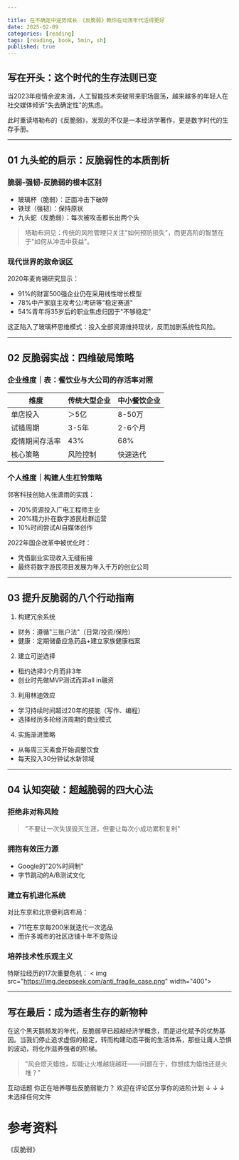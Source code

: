 ```yaml
---

title: 在不确定中逆势成长：《反脆弱》教你在动荡年代活得更好
date: 2025-02-09 
categories: [reading]
tags: [reading, book, 5min, sh]
published: true
---
```



## 写在开头：这个时代的生存法则已变

当2023年疫情余波未消，人工智能技术突破带来职场震荡，越来越多的年轻人在社交媒体倾诉"失去确定性"的焦虑。

此时重读塔勒布的《反脆弱》，发现的不仅是一本经济学著作，更是数字时代的生存手册。

---

## 01 九头蛇的启示：反脆弱性的本质剖析

### 脆弱-强韧-反脆弱的根本区别
- 玻璃杯（脆弱）：正面冲击下破碎
- 铁球（强韧）：保持原状
- 九头蛇（反脆弱）：每次被攻击都长出两个头

> 塔勒布洞见：传统的风险管理只关注"如何预防损失"，而更高阶的智慧在于"如何从冲击中获益"。

### 现代世界的致命误区
2020年麦肯锡研究显示：
- 91%的财富500强企业仍在采用线性增长模型
- 78%中产家庭主攻考公/考研等"稳定赛道"
- 54%青年将35岁后的职业焦虑归因于"不够稳定"

这正陷入了玻璃杯思维模式：投入全部资源维持现状，反而加剧系统性风险。

---

## 02 反脆弱实战：四维破局策略

### 企业维度｜表：餐饮业与大公司的存活率对照
| 维度 | 传统大型企业 | 中小餐饮企业 |
|-------------|--------------|--------------|
| 单店投入 | ＞5亿 | 8-50万 |
| 试错周期 | 3-5年 | 2-6个月 |
| 疫情期间存活率 | 43% | 68% |
| 核心策略 | 风险控制 | 快速迭代 |

### 个人维度｜构建人生杠铃策略
邻客科技创始人张潇雨的实践：
- 70%资源投入广电工程师主业
- 20%精力扑在数字游民社群运营
- 10%时间尝试AI自媒体创作

2022年国企改革中被优化时：
- 凭借副业实现收入无缝衔接
- 最终将数字游民项目发展为年入千万的创业公司

---

## 03 提升反脆弱的八个行动指南
1. 构建冗余系统
- 财务：遵循"三账户法"（日常/投资/保险）
- 健康：定期储备应急药品+建立家族健康档案

2. 建立可逆选择
- 租约选择3个月而非3年
- 创业时先做MVP测试而非all in融资

3. 利用林迪效应
- 学习持续时间超过20年的技能（写作、编程）
- 选择经历多轮经济周期的商业模式

4. 实施渐进策略
- 从每周三天素食开始调整饮食
- 每天投入30分钟试水新领域

---

## 04 认知突破：超越脆弱的四大心法
### 拒绝非对称风险
> "不要让一次失误毁灭生涯，但要让每次小成功累积复利"

### 拥抱有效压力源
- Google的"20%时间制"
- 字节跳动的A/B测试文化

### 建立有机进化系统
对比东京和北京便利店布局：
- 711在东京每200米就迭代一次选品
- 而许多城市的社区店铺十年不变陈设

### 培养技术性乐观主义
特斯拉经历的17次重要危机：
< img src="https://img.deepseek.com/anti_fragile_case.png" width="400">

---

## 写在最后：成为适者生存的新物种

在这个黑天鹅频发的年代，反脆弱早已超越经济学概念，而是进化赋予的优势基因。当我们停止追求虚假的稳定，转而构建动态平衡的生活体系，那些让庸人恐惧的波动，将化作滋养强者的阶梯。

> "风会熄灭蜡烛，却能让火堆越烧越旺——问题在于，你想成为蜡烛还是火堆？"

互动话题
你正在培养哪些反脆弱能力？
欢迎在评论区分享你的进阶计划
↓ ↓ ↓
未选择任何文件



# 参考资料

《反脆弱》

